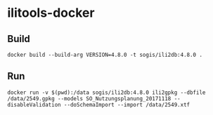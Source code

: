 # ilitools-docker

## Build
```
docker build --build-arg VERSION=4.8.0 -t sogis/ili2db:4.8.0 .
```

## Run
```
docker run -v $(pwd):/data sogis/ili2db:4.8.0 ili2gpkg --dbfile /data/2549.gpkg --models SO_Nutzungsplanung_20171118 --disableValidation --doSchemaImport --import /data/2549.xtf
```

